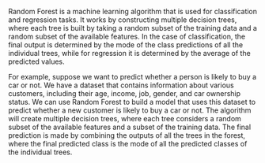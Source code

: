 Random Forest is a machine learning algorithm that is used for classification and regression tasks. It works by constructing multiple decision trees, where each tree is built by taking a random subset of the training data and a random subset of the available features. In the case of classification, the final output is determined by the mode of the class predictions of all the individual trees, while for regression it is determined by the average of the predicted values.

For example, suppose we want to predict whether a person is likely to buy a car or not. We have a dataset that contains information about various customers, including their age, income, job, gender, and car ownership status. We can use Random Forest to build a model that uses this dataset to predict whether a new customer is likely to buy a car or not. The algorithm will create multiple decision trees, where each tree considers a random subset of the available features and a subset of the training data. The final prediction is made by combining the outputs of all the trees in the forest, where the final predicted class is the mode of all the predicted classes of the individual trees.